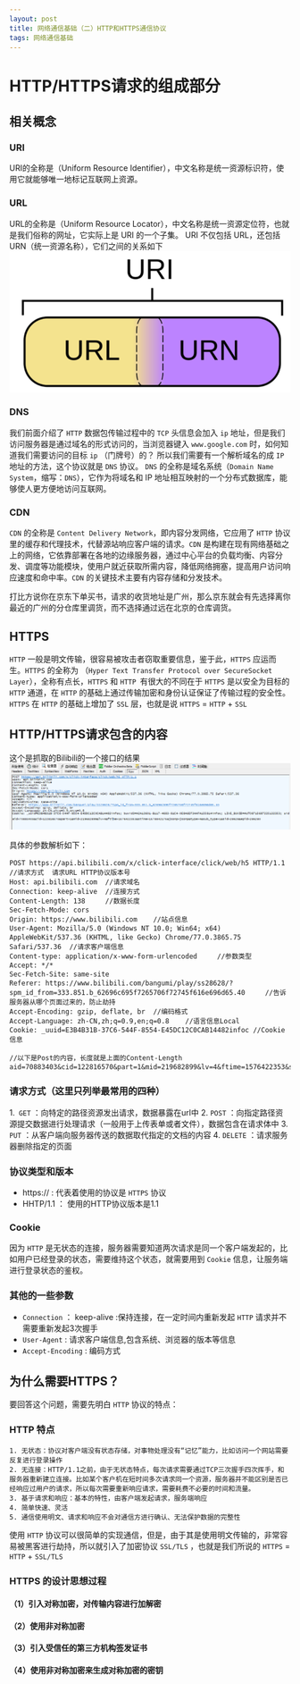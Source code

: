 ```yaml
---
layout: post
title: 网络通信基础（二）HTTP和HTTPS通信协议
tags: 网络通信基础  
---
```


# HTTP/HTTPS请求的组成部分
## 相关概念
### URI
URI的全称是（Uniform Resource Identifier），中文名称是统一资源标识符，使用它就能够唯一地标记互联网上资源。

### URL
URL的全称是（Uniform Resource Locator），中文名称是统一资源定位符，也就是我们俗称的网址，它实际上是 URI 的一个子集。
URI 不仅包括 URL，还包括 URN（统一资源名称），它们之间的关系如下
![](/images/posts/myBlog/2020-01-13-Network-Communication-Protocol-HTTPS-01.png)

### DNS
我们前面介绍了 `HTTP` 数据包传输过程中的 `TCP` 头信息会加入 `ip` 地址，但是我们访问服务器是通过域名的形式访问的，当浏览器键入 `www.google.com` 时，如何知道我们需要访问的目标 `ip` （门牌号）的？ 所以我们需要有一个解析域名的成 `IP` 地址的方法，这个协议就是 `DNS` 协议。
`DNS` 的全称是域名系统（`Domain Name System`，缩写：`DNS`），它作为将域名和 IP 地址相互映射的一个分布式数据库，能够使人更方便地访问互联网。

### CDN
`CDN` 的全称是 `Content Delivery Network`，即内容分发网络，它应用了 `HTTP` 协议里的缓存和代理技术，代替源站响应客户端的请求。`CDN` 是构建在现有网络基础之上的网络，它依靠部署在各地的边缘服务器，通过中心平台的负载均衡、内容分发、调度等功能模块，使用户就近获取所需内容，降低网络拥塞，提高用户访问响应速度和命中率。`CDN` 的关键技术主要有内容存储和分发技术。

打比方说你在京东下单买书，请求的收货地址是广州，那么京东就会有先选择离你最近的广州的分仓库里调货，而不选择通过远在北京的仓库调货。

## HTTPS
`HTTP` 一般是明文传输，很容易被攻击者窃取重要信息，鉴于此，`HTTPS` 应运而生。`HTTPS` 的全称为 （`Hyper Text Transfer Protocol over SecureSocket Layer`），全称有点长，`HTTPS` 和 `HTTP `有很大的不同在于 `HTTPS` 是以安全为目标的 `HTTP` 通道，在 `HTTP` 的基础上通过传输加密和身份认证保证了传输过程的安全性。`HTTPS` 在 `HTTP` 的基础上增加了 `SSL` 层，也就是说 `HTTPS` = `HTTP` + `SSL`

## HTTP/HTTPS请求包含的内容
这个是抓取的Bilibili的一个接口的结果
![](/images/posts/myBlog/2020-01-13-Network-Communication-Protocol-HTTPS-02.png)

具体的参数解析如下：
``` properties
POST https://api.bilibili.com/x/click-interface/click/web/h5 HTTP/1.1  //请求方式  请求URL HTTP协议版本号
Host: api.bilibili.com  //请求域名
Connection: keep-alive  //连接方式
Content-Length: 138     //数据长度
Sec-Fetch-Mode: cors    
Origin: https://www.bilibili.com    //站点信息
User-Agent: Mozilla/5.0 (Windows NT 10.0; Win64; x64) AppleWebKit/537.36 (KHTML, like Gecko) Chrome/77.0.3865.75 Safari/537.36  //请求客户端信息
Content-type: application/x-www-form-urlencoded     //参数类型
Accept: */*
Sec-Fetch-Site: same-site
Referer: https://www.bilibili.com/bangumi/play/ss28628/?spm_id_from=333.851.b_62696c695f7265706f72745f616e696d65.40     //告诉服务器从哪个页面过来的，防止劫持
Accept-Encoding: gzip, deflate, br  //编码格式
Accept-Language: zh-CN,zh;q=0.9,en;q=0.8    //语言信息Local
Cookie: _uuid=E3B4B31B-37C6-544F-8554-E45DC12C0CAB14482infoc //Cookie信息

//以下是Post的内容，长度就是上面的Content-Length
aid=70883403&cid=122816570&part=1&mid=219682899&lv=4&ftime=1576422353&stime=1578842175&jsonp=jsonp&type=4&sub_type=1&sid=28628&epid=286280
```

### 请求方式（这里只列举最常用的四种）
1.` GET` ：向特定的路径资源发出请求，数据暴露在url中
2. `POST` ：向指定路径资源提交数据进行处理请求（一般用于上传表单或者文件），数据包含在请求体中
3. `PUT` ：从客户端向服务器传送的数据取代指定的文档的内容 
4. `DELETE` ：请求服务器删除指定的页面

### 协议类型和版本
- https:// : 代表着使用的协议是 `HTTPS` 协议
- HHTP/1.1 ： 使用的HTTP协议版本是1.1

### Cookie
因为 `HTTP` 是无状态的连接，服务器需要知道两次请求是同一个客户端发起的，比如用户已经登录的状态，需要维持这个状态，就需要用到 `Cookie` 信息，让服务端进行登录状态的鉴权。

### 其他的一些参数
- `Connection` ： keep-alive :保持连接，在一定时间内重新发起 `HTTP` 请求并不需要重新发起3次握手
- `User-Agent` : 请求客户端信息,包含系统、浏览器的版本等信息
- `Accept-Encoding` : 编码方式


## 为什么需要HTTPS？
要回答这个问题，需要先明白 `HTTP` 协议的特点：
### HTTP 特点
    1. 无状态：协议对客户端没有状态存储，对事物处理没有“记忆”能力，比如访问一个网站需要反复进行登录操作
    2. 无连接：HTTP/1.1之前，由于无状态特点，每次请求需要通过TCP三次握手四次挥手，和服务器重新建立连接。比如某个客户机在短时间多次请求同一个资源，服务器并不能区别是否已经响应过用户的请求，所以每次需要重新响应请求，需要耗费不必要的时间和流量。
    3. 基于请求和响应：基本的特性，由客户端发起请求，服务端响应
    4. 简单快速、灵活
    5. 通信使用明文、请求和响应不会对通信方进行确认、无法保护数据的完整性

使用 `HTTP` 协议可以很简单的实现通信，但是，由于其是使用明文传输的，非常容易被黑客进行劫持，所以就引入了加密协议 `SSL/TLS` ，也就是我们所说的 `HTTPS` = `HTTP` + `SSL/TLS` 

### HTTPS 的设计思想过程
#### （1）引入对称加密，对传输内容进行加解密

#### （2）使用非对称加密

#### （3）引入受信任的第三方机构签发证书

#### （4）使用非对称加密来生成对称加密的密钥